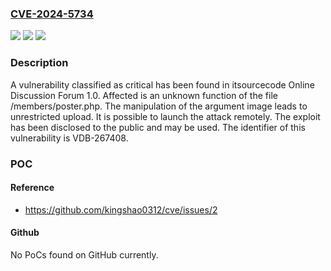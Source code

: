 ### [CVE-2024-5734](https://cve.mitre.org/cgi-bin/cvename.cgi?name=CVE-2024-5734)
![](https://img.shields.io/static/v1?label=Product&message=Online%20Discussion%20Forum&color=blue)
![](https://img.shields.io/static/v1?label=Version&message=%3D%201.0%20&color=brighgreen)
![](https://img.shields.io/static/v1?label=Vulnerability&message=CWE-434%20Unrestricted%20Upload&color=brighgreen)

### Description

A vulnerability classified as critical has been found in itsourcecode Online Discussion Forum 1.0. Affected is an unknown function of the file /members/poster.php. The manipulation of the argument image leads to unrestricted upload. It is possible to launch the attack remotely. The exploit has been disclosed to the public and may be used. The identifier of this vulnerability is VDB-267408.

### POC

#### Reference
- https://github.com/kingshao0312/cve/issues/2

#### Github
No PoCs found on GitHub currently.

